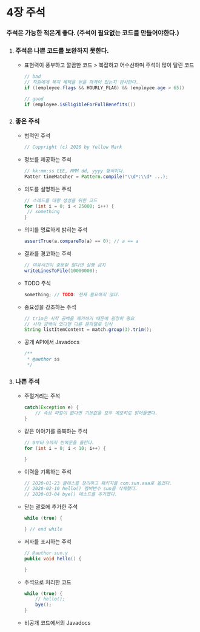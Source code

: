 # 4장 주석

### 주석은 가능한 적은게 좋다. (주석이 필요없는 코드를 만들어야한다.)

1. ### 주석은 나쁜 코드를 보완하지 못한다.
    - 표현력이 풍부하고 깔끔한 코드 > 복잡하고 어수선하며 주석이 많이 달린 코드

        ```java
        // bad
        // 직원에게 복지 혜택을 받을 자격이 있는지 검사한다.
        if ((employee.flags && HOURLY_FLAG) && (employee.age > 65))

        // good
        if (employee.isEligibleForFullBenefits())
        ```

2. ### 좋은 주석
    - 법적인 주석

        ```java
        // Copyright (c) 2020 by Yellow Mark
        ```

    - 정보를 제공하는 주석

        ```java
        // kk:mm:ss EEE, MMM dd, yyyy 형식이다.
        Patter timeMatcher = Pattern.compile("\\d*:\\d* ...);
        ```

    - 의도를 설명하는 주석

        ```java
        // 스레드를 대량 생성을 위한 코드
        for (int i = 0; i < 25000; i++) {
         // something
        }
        ```

    - 의미를 명료하게 밝히는 주석

        ```java
        assertTrue(a.compareTo(a) == 0); // a == a
        ```

    - 결과를 경고하는 주석

        ```java
        // 여유시간이 충분핟 않다면 실행 금지
        writeLinesToFile(10000000);
        ```

    - TODO 주석

        ```java
        something; // TODO: 현재 필요하지 않다.
        ```

    - 중요성을 강조하는 주석

        ```java
        // trim은 시작 공백을 제거하기 때문에 굉장히 중요
        // 시작 공백이 있다면 다른 문자열로 인식
        String listItemContent = match.group(3).trim();
        ```

    - 공개 API에서 Javadocs

        ```java
        /**
         * @author ss
         */
        ```

3. ### 나쁜 주석
    - 주절거리는 주석

        ```java
        catch(Exception e) {
        	// 속성 파일이 없다면 기본값을 모두 메모리로 읽어들였다.
        }
        ```

    - 같은 이야기를 중복하는 주석

        ```java
        // 0부터 9까지 반복문을 돌린다.
        for (int i = 0; i < 10; i++) {

        }
        ```

    - 이력을 기록하는 주석

        ```java
        // 2020-01-23 클래스를 정리하고 패키지를 com.sun.aaa로 옮겼다.
        // 2020-02-10 hello() 멤버변수 sun을 삭제했다.
        // 2020-03-04 bye() 메소드를 추가했다.
        ```

    - 닫는 괄호에 추가한 주석

        ```java
        while (true) {

        } // end while
        ```

    - 저자를 표시하는 주석

        ```java
        // @author sun.y
        public void hello() {

        }
        ```

    - 주석으로 처리한 코드

        ```java
        while (true) {
        	// hello();
        	bye();
        }
        ```

    - 비공개 코드에서의 Javadocs
